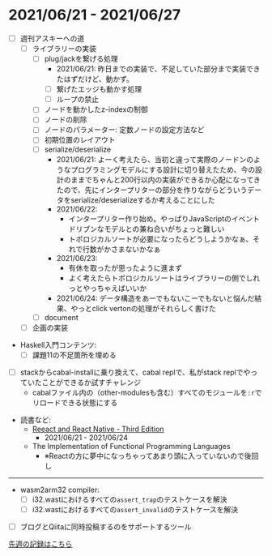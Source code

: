 # 2021/06/21 - 2021/06/27

- [ ] 週刊アスキーへの道
    - [ ] ライブラリーの実装
        - [ ] plug/jackを繋げる処理
            - 2021/06/21: 昨日までの実装で、不足していた部分まで実装できたはずだけど、動かず。
            - [ ] 繋げたエッジも動かす処理
            - [ ] ループの禁止
        - [ ] ノードを動かしたz-indexの制御
        - [ ] ノードの削除
        - [ ] ノードのパラメーター: 定数ノードの設定方法など
        - [ ] 初期位置のレイアウト
        - [ ] serialize/deserialize
            - 2021/06/21: よーく考えたら、当初と違って実際のノードンのようなプログラミングモデルにする設計に切り替えたため、今の設計のままでちゃんと200行以内の実装ができるか心配になってきたので、先にインタープリターの部分を作りながらどういうデータをserialize/deserializeするか考えることにした
            - 2021/06/22:
                - インタープリター作り始め。やっぱりJavaScriptのイベントドリブンなモデルとの兼ね合いがちょっと難しい
                - トポロジカルソートが必要になったらどうしようかなぁ、それで行数がかさまないかなぁ
            - 2021/06/23:
                - 有休を取ったが思ったように進まず
                - よく考えたらトポロジカルソートはライブラリーの側でしれっとやっちゃえばいいか
            - 2021/06/24: データ構造をあーでもないこーでもないと悩んだ結果、やっとclick vertonの処理がそれらしく書けた
        - [ ] document
    - [ ] 企画の実装
- Haskell入門コンテンツ:
    - [ ] 課題11の不足箇所を埋める
- [ ] stackからcabal-installに乗り換えて、cabal replで、私がstack replでやっていたことができるか試すチャレンジ
    - cabalファイル内の（other-modulesも含む）すべてのモジュールを`:r`でリロードできる状態にする
- 読書など:
    - [Reeact and React Native - Third Edition](https://www.packtpub.com/product/react-and-react-native-third-edition/9781839211140)
        - 2021/06/21 - 2021/06/24
    - The Implementation of Functional Programming Languages
        - ※Reactの方に夢中になっちゃってあまり頭に入っていないので後回し

------

- wasm2arm32 compiler:
    - [ ] i32.wastにおけるすべての`assert_trap`のテストケースを解決
    - [ ] i32.wastにおけるすべての`assert_invalid`のテストケースを解決
- [ ] ブログとQiitaに同時投稿するのをサポートするツール

[先週の記録はこちら](https://github.com/igrep/daily-commits/blob/3908b1f20014a5bc412d51d81ba08d08a40a3f0b/yesterday.md)

